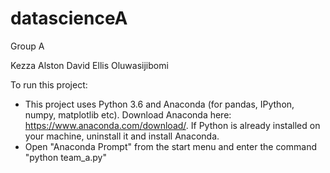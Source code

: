 # datascienceA
Group A

Kezza
Alston
David
Ellis
Oluwasijibomi

To run this project:
- This project uses Python 3.6 and Anaconda (for pandas, IPython, numpy,
  matplotlib etc). Download Anaconda here: https://www.anaconda.com/download/.
  If Python is already installed on your machine, uninstall it and install
  Anaconda.
- Open "Anaconda Prompt" from the start menu and enter the command
  "python team_a.py"
